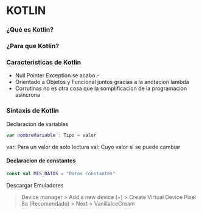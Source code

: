 # KOTLIN

### ¿Qué es Kotlin?

### ¿Para que Kotlin?

### Caracteristicas de Kotlin

- Null Pointer Exception se acabo - 
- Orientado a Objetos y Funcional juntos gracias a la anotacion lambda
- Corrutinas no es otra cosa que la somplificacion de la programacion asincrona

### Sintaxis de Kotlin

Declaracion de variables


```kotlin
var nombreVariable : Tipo = valor
```

var: Para un valor de solo lectura
val: Cuyo valor si se puede cambiar


#### Declaracion de constantes


```kotlin
const val MIS_DATOS = "Datos Constantes"
```


Descargar Emuladores

>Device manager > Add a new device (+) > Create Virtual Device
> Pixel 8a (Recomendado) > Next > VanillaIceCream 


```
```